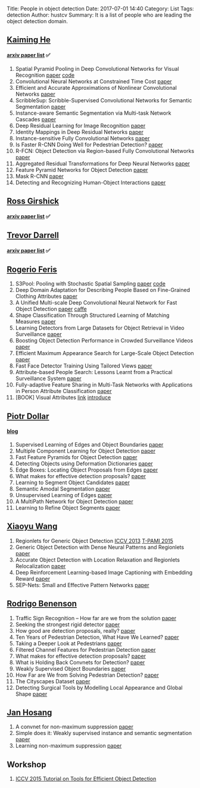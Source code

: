 Title: People in object detection
Date: 2017-07-01 14:40
Category: List
Tags: detection
Author: hustcv
Summary: It is a list of people who are leading the object detection domain.

## [Kaiming He](http://kaiminghe.com/)
#### [arxiv paper list](https://arxiv.org/find/all/1/all:+AND+Kaiming+He/0/1/0/all/0/1) :white_check_mark: 
1. Spatial Pyramid Pooling in Deep Convolutional Networks for Visual Recognition [paper](https://arxiv.org/pdf/1406.4729.pdf) [code](https://github.com/ShaoqingRen/SPP_net)
2. Convolutional Neural Networks at Constrained Time Cost [paper](https://arxiv.org/pdf/1412.1710.pdf) 
3. Efficient and Accurate Approximations of Nonlinear Convolutional Networks [paper](https://arxiv.org/pdf/1411.4229.pdf)
4. ScribbleSup: Scribble-Supervised Convolutional Networks for Semantic Segmentation [paper](http://arxiv.org/abs/1604.05144)
5. Instance-aware Semantic Segmentation via Multi-task Network Cascades [paper](https://arxiv.org/abs/1512.04412)
6. Deep Residual Learning for Image Recognition [paper](http://arxiv.org/abs/1512.03385)
7. Identity Mappings in Deep Residual Networks [paper](http://arxiv.org/abs/1603.05027)
8. Instance-sensitive Fully Convolutional Networks [paper](http://arxiv.org/abs/1603.08678)
9. Is Faster R-CNN Doing Well for Pedestrian Detection? [paper](http://arxiv.org/abs/1607.07032)
10. R-FCN: Object Detection via Region-based Fully Convolutional Networks [paper](http://arxiv.org/abs/1605.06409)
11. Aggregated Residual Transformations for Deep Neural Networks [paper](https://arxiv.org/abs/1611.05431)
12. Feature Pyramid Networks for Object Detection [paper](https://arxiv.org/abs/1612.03144)
13. Mask R-CNN [paper](https://arxiv.org/abs/1703.06870)
14. Detecting and Recognizing Human-Object Interactions [paper](https://arxiv.org/abs/1704.07333) 

## [Ross Girshick](http://www.rossgirshick.info/)
#### [arxiv paper list](https://arxiv.org/find/cs/1/au:+Girshick_R/0/1/0/all/0/1) :white_check_mark: 

## [Trevor Darrell](https://www2.eecs.berkeley.edu/Faculty/Homepages/darrell.html)
#### [arxiv paper list](https://arxiv.org/find/all/1/all:+AND+Trevor+Darrell/0/1/0/all/0/1) :white_check_mark: 

## [Rogerio Feris](http://rogerioferis.com)
1. S3Pool: Pooling with Stochastic Spatial Sampling [paper](https://arxiv.org/pdf/1611.05138.pdf) [code](https://github.com/Shuangfei/s3pool)
2. Deep Domain Adaptation for Describing People Based on Fine-Grained Clothing Attributes [paper](http://rogerioferis.com/publications/DDANCVPR2015.pdf)
3. A Unified Multi-scale Deep Convolutional Neural Network for Fast Object Detection [paper](http://rogerioferis.com/publications/ZhaoweiECCV2016.pdf) [caffe](https://github.com/zhaoweicai/mscnn)
4. Shape Classification Through Structured Learning of Matching Measures [paper](http://rogerioferis.com/publications/FerisCVPR09a.pdf)
5. Learning Detectors from Large Datasets for Object Retrieval in Video Surveillance [paper](http://rogerioferis.com/publications/FerisICME2012.pdf)
6. Boosting Object Detection Performance in Crowded Surveillance Videos [paper](http://rogerioferis.com/publications/FerisWACV2013.pdf)
7. Efficient Maximum Appearance Search for Large-Scale Object Detection [paper](http://rogerioferis.com/publications/ChenCVPR2013.pdf)
8. Fast Face Detector Training Using Tailored Views [paper](http://rogerioferis.com/publications/KristinaICCV2013.pdf)
9. Attribute-based People Search: Lessons Learnt from a Practical Surveillance System [paper](http://rogerioferis.com/publications/FerisICMR2014.pdf)
10. Fully-adaptive Feature Sharing in Multi-Task Networks with Applications in Person Attribute Classification [paper](https://arxiv.org/pdf/1611.05377.pdf)
11. [BOOK] Visual Attributes [link](https://www.springer.com/us/book/9783319500751) [introduce](http://rogerioferis.com/publications/IntroductionToVisualAttributes.pdf)

## [Piotr Dollar](https://pdollar.github.io/)
#### [blog](https://pdollar.wordpress.com/)
1. Supervised Learning of Edges and Object Boundaries [paper](https://pdollar.github.io/files/papers/DollarCVPR06edge.pdf)
2. Multiple Component Learning for Object Detection [paper](https://pdollar.github.io/files/papers/DollarECCV08mcl.pdf)
3. Fast Feature Pyramids for Object Detection [paper](https://pdollar.github.io/files/papers/DollarPAMI14pyramids.pdf)
4. Detecting Objects using Deformation Dictionaries  [paper](https://pdollar.github.io/files/papers/HariharanCVPR14deformdict.pdf)
5. Edge Boxes: Locating Object Proposals from Edges [paper](https://pdollar.github.io/files/papers/ZitnickDollarECCV14edgeBoxes.pdf)
6. What makes for effective detection proposals? [paper](https://arxiv.org/pdf/1502.05082.pdf)
7. Learning to Segment Object Candidates [paper](https://arxiv.org/pdf/1506.06204.pdf)
8. Semantic Amodal Segmentation [paper](https://arxiv.org/pdf/1509.01329.pdf)
9. Unsupervised Learning of Edges [paper](http://arxiv.org/pdf/1511.04166.pdf)
10. A MultiPath Network for Object Detection [paper](http://arxiv.org/pdf/1604.02135.pdf)
11. Learning to Refine Object Segments [paper](http://arxiv.org/pdf/1603.08695.pdf)

## [Xiaoyu Wang](http://www.xiaoyumu.com)
1. Regionlets for Generic Object Detection [ICCV 2013](http://www.xiaoyumu.com/s/PDF/Regionlets.pdf) [T-PAMI 2015](http://www.xiaoyumu.com/s/PDF/Regionlets-pami.pdf)
2. Generic Object Detection with Dense Neural Patterns and Regionlets [paper](http://www.xiaoyumu.com/s/PDF/cnnRegionlet.pdf)
3. Accurate Object Detection with Location Relaxation and Regionlets Relocalization [paper](http://www.xiaoyumu.com/s/PDF/Regionlets_relocalization.pdf)
4. Deep Reinforcement Learning-based Image Captioning with Embedding Reward
 [paper](http://www.xiaoyumu.com/s/PDF/CVPR17.pdf)
5. SEP-Nets: Small and Effective Pattern Networks
 [paper](http://www.xiaoyumu.com/s/PDF/SEP-Nets.pdf)
 
## [Rodrigo Benenson](https://rodrigob.github.io/)
1. Traffic Sign Recognition – How far are we from the solution [paper](https://rodrigob.github.io/documents/2013_ijcnn_traffic_signs.pdf)
2. Seeking the strongest rigid detector [paper](https://rodrigob.github.io/documents/2013_cvpr_roerei_with_supplementary_material.pdf)
3. How good are detection proposals, really? [paper](https://rodrigob.github.io/documents/2014_bmvc_selective_search_with_supplementary_material.pdf)
4. Ten Years of Pedestrian Detection, What Have We Learned? [paper](https://rodrigob.github.io/documents/2014_eccvw_ten_years_of_pedestrian_detection_with_supplementary_material.pdf)
5. Taking a Deeper Look at Pedestrians [paper](https://arxiv.org/pdf/1501.05790.pdf)
6. Filtered Channel Features for Pedestrian Detection [paper](https://arxiv.org/pdf/1501.05759.pdf)
7. What makes for effective detection proposals? [paper](https://arxiv.org/pdf/1502.05082.pdf)
8. What is Holding Back Convnets for Detection? [paper](https://arxiv.org/pdf/1508.02844.pdf) 
9. Weakly Supervised Object Boundaries [paper](https://arxiv.org/pdf/1511.07803.pdf)
10. How Far are We from Solving Pedestrian Detection? [paper](https://arxiv.org/pdf/1602.01237.pdf)
11. The Cityscapes Dataset [paper](https://www.cityscapes-dataset.com/wordpress/wp-content/papercite-data/pdf/cordts2015cvprw.pdf)
12. Detecting Surgical Tools by Modelling Local Appearance and Global Shape [paper](https://rodrigob.github.io/documents/2015_tmi_bouget_et_al_detecting_surgical_tools.pdf)
 
## [Jan Hosang](https://janhosang.com/)
1. A convnet for non-maximum suppression [paper](https://arxiv.org/pdf/1511.06437.pdf)
2. Simple does it: Weakly supervised instance and semantic segmentation [paper](https://arxiv.org/pdf/1603.07485.pdf)
3. Learning non-maximum suppression [paper](https://arxiv.org/pdf/1705.02950.pdf)

## Workshop
1. [ICCV 2015 Tutorial on Tools for Efficient Object Detection](http://mp7.watson.ibm.com/ICCV2015/ObjectDetectionICCV2015.html)
